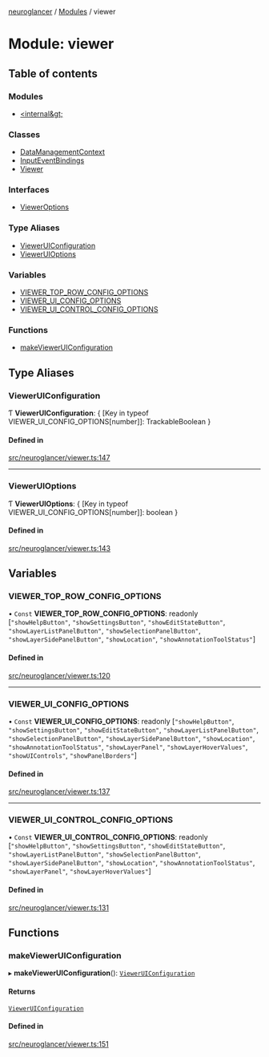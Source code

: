 [neuroglancer](../README.md) / [Modules](../modules.md) / viewer

# Module: viewer

## Table of contents

### Modules

- [&lt;internal\&gt;](viewer._internal_.md)

### Classes

- [DataManagementContext](../classes/viewer.DataManagementContext.md)
- [InputEventBindings](../classes/viewer.InputEventBindings.md)
- [Viewer](../classes/viewer.Viewer.md)

### Interfaces

- [ViewerOptions](../interfaces/viewer.ViewerOptions.md)

### Type Aliases

- [ViewerUIConfiguration](viewer.md#vieweruiconfiguration)
- [ViewerUIOptions](viewer.md#vieweruioptions)

### Variables

- [VIEWER\_TOP\_ROW\_CONFIG\_OPTIONS](viewer.md#viewer_top_row_config_options)
- [VIEWER\_UI\_CONFIG\_OPTIONS](viewer.md#viewer_ui_config_options)
- [VIEWER\_UI\_CONTROL\_CONFIG\_OPTIONS](viewer.md#viewer_ui_control_config_options)

### Functions

- [makeViewerUIConfiguration](viewer.md#makevieweruiconfiguration)

## Type Aliases

### ViewerUIConfiguration

Ƭ **ViewerUIConfiguration**: { [Key in typeof VIEWER\_UI\_CONFIG\_OPTIONS[number]]: TrackableBoolean }

#### Defined in

[src/neuroglancer/viewer.ts:147](https://github.com/ActiveBrainAtlas2/neuroglancer/blob/540617bc/src/neuroglancer/viewer.ts#L147)

___

### ViewerUIOptions

Ƭ **ViewerUIOptions**: { [Key in typeof VIEWER\_UI\_CONFIG\_OPTIONS[number]]: boolean }

#### Defined in

[src/neuroglancer/viewer.ts:143](https://github.com/ActiveBrainAtlas2/neuroglancer/blob/540617bc/src/neuroglancer/viewer.ts#L143)

## Variables

### VIEWER\_TOP\_ROW\_CONFIG\_OPTIONS

• `Const` **VIEWER\_TOP\_ROW\_CONFIG\_OPTIONS**: readonly [``"showHelpButton"``, ``"showSettingsButton"``, ``"showEditStateButton"``, ``"showLayerListPanelButton"``, ``"showSelectionPanelButton"``, ``"showLayerSidePanelButton"``, ``"showLocation"``, ``"showAnnotationToolStatus"``]

#### Defined in

[src/neuroglancer/viewer.ts:120](https://github.com/ActiveBrainAtlas2/neuroglancer/blob/540617bc/src/neuroglancer/viewer.ts#L120)

___

### VIEWER\_UI\_CONFIG\_OPTIONS

• `Const` **VIEWER\_UI\_CONFIG\_OPTIONS**: readonly [``"showHelpButton"``, ``"showSettingsButton"``, ``"showEditStateButton"``, ``"showLayerListPanelButton"``, ``"showSelectionPanelButton"``, ``"showLayerSidePanelButton"``, ``"showLocation"``, ``"showAnnotationToolStatus"``, ``"showLayerPanel"``, ``"showLayerHoverValues"``, ``"showUIControls"``, ``"showPanelBorders"``]

#### Defined in

[src/neuroglancer/viewer.ts:137](https://github.com/ActiveBrainAtlas2/neuroglancer/blob/540617bc/src/neuroglancer/viewer.ts#L137)

___

### VIEWER\_UI\_CONTROL\_CONFIG\_OPTIONS

• `Const` **VIEWER\_UI\_CONTROL\_CONFIG\_OPTIONS**: readonly [``"showHelpButton"``, ``"showSettingsButton"``, ``"showEditStateButton"``, ``"showLayerListPanelButton"``, ``"showSelectionPanelButton"``, ``"showLayerSidePanelButton"``, ``"showLocation"``, ``"showAnnotationToolStatus"``, ``"showLayerPanel"``, ``"showLayerHoverValues"``]

#### Defined in

[src/neuroglancer/viewer.ts:131](https://github.com/ActiveBrainAtlas2/neuroglancer/blob/540617bc/src/neuroglancer/viewer.ts#L131)

## Functions

### makeViewerUIConfiguration

▸ **makeViewerUIConfiguration**(): [`ViewerUIConfiguration`](viewer.md#vieweruiconfiguration)

#### Returns

[`ViewerUIConfiguration`](viewer.md#vieweruiconfiguration)

#### Defined in

[src/neuroglancer/viewer.ts:151](https://github.com/ActiveBrainAtlas2/neuroglancer/blob/540617bc/src/neuroglancer/viewer.ts#L151)
